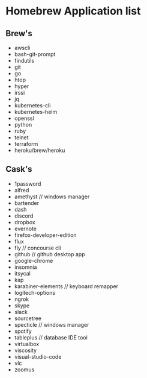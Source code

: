 # Homebrew Application list

## Brew's
- awscli
- bash-git-prompt
- findutils
- git
- go
- htop
- hyper
- irssi
- jq
- kubernetes-cli
- kubernetes-helm
- openssl
- python
- ruby
- telnet
- terraform
- heroku/brew/heroku

## Cask's
- 1password
- alfred
- amethyst                   // windows manager
- bartender
- dash
- discord
- dropbox
- evernote
- firefox-developer-edition
- flux
- fly                       // concourse cli
- github                    // github desktop app
- google-chrome
- insomnia
- itsycal
- kap
- karabiner-elements        // keyboard remapper
- logitech-options
- ngrok
- skype
- slack
- sourcetree
- specticle                 // windows manager
- spotify
- tableplus                 // database IDE tool
- virtualbox
- viscosity
- visual-studio-code
- vlc
- zoomus